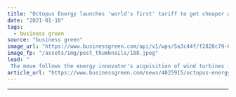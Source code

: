 ```yaml
---
title: "Octopus Energy launches 'world's first' tariff to get cheaper when its windy"
date: "2021-01-18"
tags: 
  - business green
source: "business green"
image_url: "https://www.businessgreen.com/api/v1/wps/5a3c44f/f2820c79-6fcc-469a-a5ce-69042ce50f87/2/Octopus-Energy-Wind-Turbine-Cefn-Bach-Caerphilly-185x114.jpeg"
image_fp: "/assets/img/post_thumbnails/188.jpeg"
lead: "
 The move follows the energy innovator's acquisition of wind turbines in south Wales and Yorkshire ..."
article_url: "https://www.businessgreen.com/news/4025915/octopus-energy-launches-world-tariff-cheaper-windy"
---
```


---
